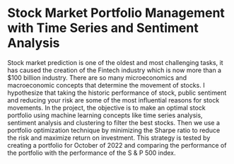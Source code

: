 # Stock Market Portfolio Management with Time Series and Sentiment Analysis

Stock market prediction is one of the oldest and most challenging tasks, it has caused the creation of the Fintech industry which is now more than a $100 billion industry. There are so many microeconomics and macroeconomic concepts that determine the movement of stocks. I hypothesize that taking the historic performance of stock, public sentiment and reducing your risk are some of the most influential reasons for stock movements. In the project, the objective is to make an optimal stock portfolio using machine learning concepts like time series analysis, sentiment analysis and clustering to filter the best stocks. Then we use a portfolio optimization technique by minimizing the Sharpe ratio to reduce the risk and maximize return on investment. This strategy is tested by creating a portfolio for October of 2022 and comparing the performance of the portfolio with the performance of the S & P 500 index.
